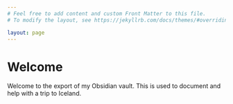 ```yaml
---
# Feel free to add content and custom Front Matter to this file.
# To modify the layout, see https://jekyllrb.com/docs/themes/#overriding-theme-defaults

layout: page
---
```


# Welcome

Welcome to the export of my Obsidian vault. This is used to document and help with a trip to Iceland.
